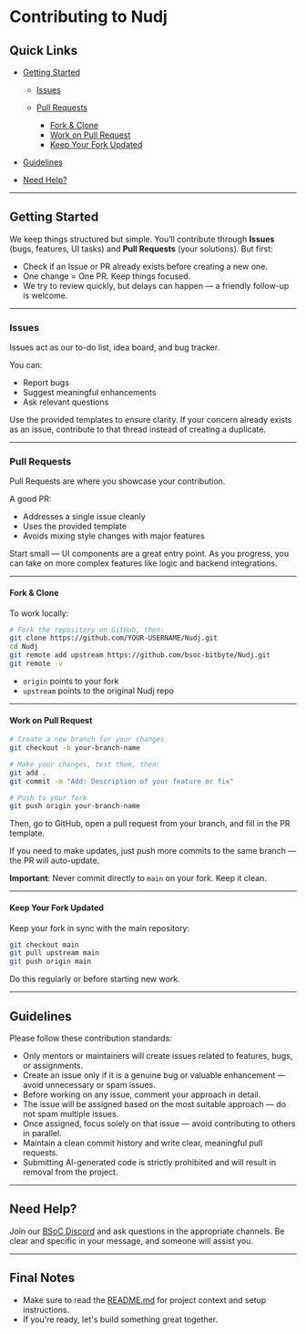 
# Contributing to Nudj

## Quick Links

* [Getting Started](#getting-started)

    * [Issues](#issues)
    * [Pull Requests](#pull-requests)

        * [Fork & Clone](#fork--clone)
        * [Work on Pull Request](#work-on-pull-request)
        * [Keep Your Fork Updated](#keep-your-fork-updated)
* [Guidelines](#guidelines)
* [Need Help?](#need-help)

---

## Getting Started

We keep things structured but simple.
You’ll contribute through **Issues** (bugs, features, UI tasks) and **Pull Requests** (your solutions). But first:

* Check if an Issue or PR already exists before creating a new one.
* One change = One PR. Keep things focused.
* We try to review quickly, but delays can happen — a friendly follow-up is welcome.

---

### Issues

Issues act as our to-do list, idea board, and bug tracker.

You can:

* Report bugs
* Suggest meaningful enhancements
* Ask relevant questions

Use the provided templates to ensure clarity. If your concern already exists as an issue, contribute to that thread instead of creating a duplicate.

---

### Pull Requests

Pull Requests are where you showcase your contribution.

A good PR:

* Addresses a single issue cleanly
* Uses the provided template
* Avoids mixing style changes with major features

Start small — UI components are a great entry point. As you progress, you can take on more complex features like logic and backend integrations.

---

#### Fork & Clone

To work locally:

```bash
# Fork the repository on GitHub, then:
git clone https://github.com/YOUR-USERNAME/Nudj.git
cd Nudj
git remote add upstream https://github.com/bsoc-bitbyte/Nudj.git
git remote -v
```

* `origin` points to your fork
* `upstream` points to the original Nudj repo

---

#### Work on Pull Request

```bash
# Create a new branch for your changes
git checkout -b your-branch-name

# Make your changes, test them, then:
git add .
git commit -m "Add: Description of your feature or fix"

# Push to your fork
git push origin your-branch-name
```

Then, go to GitHub, open a pull request from your branch, and fill in the PR template.

If you need to make updates, just push more commits to the same branch — the PR will auto-update.

**Important**: Never commit directly to `main` on your fork. Keep it clean.

---

#### Keep Your Fork Updated

Keep your fork in sync with the main repository:

```bash
git checkout main
git pull upstream main
git push origin main
```

Do this regularly or before starting new work.

---

## Guidelines

Please follow these contribution standards:

* Only mentors or maintainers will create issues related to features, bugs, or assignments.
* Create an issue only if it is a genuine bug or valuable enhancement — avoid unnecessary or spam issues.
* Before working on any issue, comment your approach in detail.
* The issue will be assigned based on the most suitable approach — do not spam multiple issues.
* Once assigned, focus solely on that issue — avoid contributing to others in parallel.
* Maintain a clean commit history and write clear, meaningful pull requests.
* Submitting AI-generated code is strictly prohibited and will result in removal from the project.

---

## Need Help?

Join our [BSoC Discord](https://discord.gg/wsTZBRMqdg) and ask questions in the appropriate channels.
Be clear and specific in your message, and someone will assist you.

---

## Final Notes

* Make sure to read the [README.md](./README.md) for project context and setup instructions.
* If you're ready, let's build something great together.

